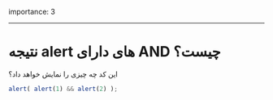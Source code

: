 importance: 3

---

# نتیجه alert های دارای AND چیست؟

این کد چه چیزی را نمایش خواهد داد؟

```js
alert( alert(1) && alert(2) );
```

